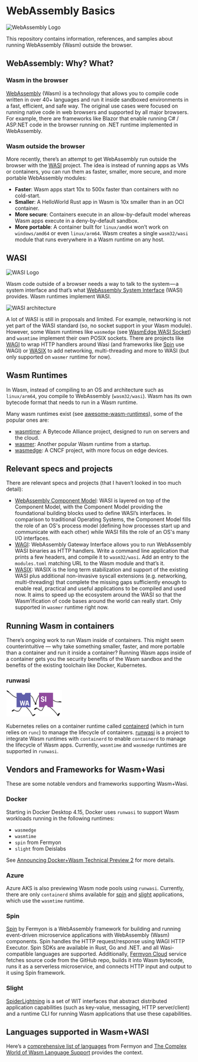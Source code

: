 # WebAssembly Basics

![WebAssembly Logo](https://avatars.githubusercontent.com/u/11578470?s=200&v=4)

This repository contains information, references, and samples about running
WebAssembly (Wasm) outside the browser.

## WebAssembly: Why? What?

### Wasm in the browser

[WebAssembly](https://webassembly.org/) (Wasm) is a technology that allows you
to compile code written in over 40+ languages and run it inside sandboxed
environments in a fast, efficient, and safe way. The original use cases were
focused on running native code in web browsers and supported by all major
browsers. For example, there are frameworks like Blazor that enable running C# /
ASP.NET code in the browser running on .NET runtime implemented in WebAssembly.

### Wasm outside the browser

More recently, there’s an attempt to get WebAssembly run outside the browser
with the [WASI](https://wasi.dev/) project. The idea is instead of running apps
as VMs or containers, you can run them as faster, smaller, more secure, and more
portable WebAssembly modules:

* **Faster**: Wasm apps start 10x to 500x faster than containers with no cold-start. 
* **Smaller**: A HelloWorld Rust app in Wasm is 10x smaller than in an OCI container.
* **More secure**: Containers execute in an allow-by-default model whereas Wasm apps execute in a deny-by-default sandbox.
* **More portable**: A container built for `linux/amd64` won’t work on
  `windows/amd64` or even `linux/arm64`. Wasm creates a single `wasm32/wasi`
  module that runs everywhere in a Wasm runtime on any host.

## WASI

<img src="https://wasi.dev/polyfill/WASI-small.png" alt="WASI Logo" width="30%" height="30%">

Wasm code outside of a browser needs a way to talk to the system — a system
interface and that’s what [WebAssembly System Interface](https://wasi.dev/)
(WASI) provides. Wasm runtimes implement WASI.

![WASI architecture](https://github.com/bytecodealliance/wasmtime/raw/main/docs/wasi-software-architecture.png)

A lot of WASI is still in proposals and limited. For example, networking is not
yet part of the WASI standard (so, no socket support in your Wasm module).
However, some Wasm runtimes like `wasmedge` (see [WasmEdge WASI
Socket](https://github.com/second-state/wasmedge_wasi_socket)) and `wasmtime`
implement their own POSIX sockets. There are projects like
[WAGI](https://github.com/deislabs/wagi) to wrap HTTP handlers around Wasi (and
frameworks like [Spin](https://spin.fermyon.dev/) use WAGI) or
[WASIX](https://wasix.org/) to add networking, multi-threading and more to WASI
(but only supported on `wasmer` runtime for now).

## Wasm Runtimes

In Wasm, instead of compiling to an OS and architecture such as `linux/arm64`,
you compile to WebAssembly (`wasm32/wasi`). Wasm has its own bytecode format
that needs to run in a Wasm runtime.

Many wasm runtimes exist (see
[awesome-wasm-runtimes](https://github.com/appcypher/awesome-wasm-runtimes)),
some of the popular ones are:

* [wasmtime](https://github.com/bytecodealliance/wasmtime): A Bytecode Alliance project, designed to run on servers and the cloud.
* [wasmer](https://wasmer.io/): Another popular Wasm runtime from a startup.
* [wasmedge](https://wasmedge.org/): A CNCF project, with more focus on edge
  devices.

## Relevant specs and projects

There are relevant specs and projects (that I haven’t looked in too much
detail):

* [WebAssembly Component Model](https://github.com/WebAssembly/component-model):
  WASI is layered on top of the Component Model, with the Component Model
  providing the foundational building blocks used to define WASI’s interfaces.
  In comparison to traditional Operating Systems, the Component Model fills the
  role of an OS's process model (defining how processes start up and communicate
  with each other) while WASI fills the role of an OS's many I/O interfaces.
* [WAGI](https://github.com/deislabs/wagi): WebAssembly Gateway Interface allows
  you to run WebAssembly WASI binaries as HTTP handlers. Write a command line
  application that prints a few headers, and compile it to `wasm32/wasi`. Add an
  entry to the `modules.toml` matching URL to the Wasm module and that’s it.
* [WASIX](https://wasix.org/): WASIX is the long term stabilization and support
  of the existing WASI plus additional non-invasive syscall extensions (e.g.
  networking, multi-threading) that complete the missing gaps sufficiently
  enough to enable real, practical and useful applications to be compiled and
  used now. It aims to speed up the ecosystem around the WASI so that the
  Wasm’ification of code bases around the world can really start. Only supported
  in `wasmer` runtime right now.

## Running Wasm in containers

There’s ongoing work to run Wasm inside of containers. This might seem
counterintuitive — why take something smaller, faster, and more portable than a
container and run it inside a container? Running Wasm apps inside of a container
gets you the security benefits of the Wasm sandbox and the benefits of the
existing toolchain like Docker, Kubernetes.

### runwasi

<img src="https://raw.githubusercontent.com/containerd/runwasi/main/art/logo/runwasi_icon1.svg" alt="Runwasi Logo" width="30%" height="30%">

Kubernetes relies on a container runtime called
[containerd](https://containerd.io/) (which in turn relies on `runc`) to manage
the lifecycle of containers. [runwasi](https://github.com/deislabs/runwasi) is a
project to integrate Wasm runtimes with `containerd` to enable `containerd` to
manage the lifecycle of Wasm apps. Currently, `wasmtime` and `wasmedge` runtimes
are supported in `runwasi`.

## Vendors and Frameworks for Wasm+Wasi

These are some notable vendors and frameworks supporting Wasm+Wasi. 

### Docker

Starting in Docker Desktop 4.15, Docker uses `runwasi` to support Wasm workloads running in the following runtimes:

*   `wasmedge`
*   `wasmtime`
*   `spin` from Fermyon
*   `slight` from Deislabs

See [Announcing Docker+Wasm Technical Preview 2](https://www.docker.com/blog/announcing-dockerwasm-technical-preview-2/) for more details.

### Azure

Azure AKS is also previewing Wasm node pools using `runwasi`. Currently, there are only `containerd` shims available for [spin](https://spin.fermyon.dev/) and [slight](https://github.com/deislabs/spiderlightning#spiderlightning-or-slight) applications, which use the `wasmtime` runtime.

### Spin

[Spin](https://spin.fermyon.dev/) by Fermyon is a WebAssembly framework for building and running event-driven microservice applications with WebAssembly (Wasm) components. Spin handles the HTTP request/response using WAGI HTTP Executor. Spin SDKs are available in Rust, Go and .NET. and all Wasi-compatible languages are supported. Additionally, [Fermyon Cloud](https://www.fermyon.com/cloud) service fetches source code from the GitHub repo, builds it into Wasm bytecode, runs it as a serverless microservice, and connects HTTP input and output to it using Spin framework. 

### Slight

[SpiderLightning](https://github.com/deislabs/spiderlightning#spiderlightning-or-slight) is a set of WIT interfaces that abstract distributed application capabilities (such as key-value, messaging, HTTP server/client) and a runtime CLI for running Wasm applications that use these capabilities.

## Languages supported in Wasm+WASI

Here’s a [comprehensive list of
languages](https://www.fermyon.com/wasm-languages/webassembly-language-support)
from Fermyon and [The Complex World of Wasm Language
Support](https://www.fermyon.com/blog/complex-world-of-wasm-language-support)
provides the context.
